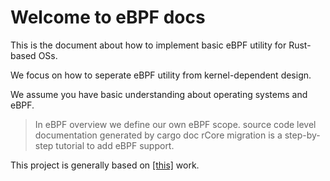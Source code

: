 # Welcome to eBPF docs

This is the document about how to implement basic eBPF utility for Rust-based OSs.

We focus on how to seperate eBPF utility from kernel-dependent design.

We assume you have basic understanding about operating systems and eBPF.

> In eBPF overview we define our own eBPF scope.
> source code level documentation generated by cargo doc
> rCore migration is a step-by-step tutorial to add eBPF support.

This project is generally based on [[this]](https://github.com/latte-c/rCore) work.

